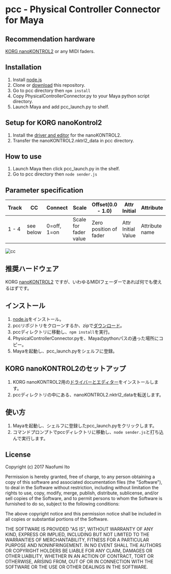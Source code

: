 # pcc - Physical Controller Connector for Maya

## Recommendation hardware
[KORG nanoKONTROL2](http://www.korg.com/jp/products/computergear/nanokontrol2/) or any MIDI faders.

## Installation
1. Install [node.js](https://nodejs.org/)
2. Clone or [download](https://github.com/itonaofumi/pcc/archive/master.zip) this repository.
3. Go to pcc directory then `npm install`
4. Copy PhysicalControllerConnector.py to your Maya python script directory.
5. Launch Maya and add pcc_launch.py to shelf.

## Setup for KORG nanoKontrol2
1. Install the [driver and editor](http://www.korg.com/jp/support/download/product/0/159/#software) for the nanoKONTROL2.
2. Transfer the nanoKONTROL2.nktrl2_data in pcc directory.

## How to use
1. Launch Maya then click pcc_launch.py in the shelf.
2. Go to pcc directory then `node sender.js`


## Parameter specification
|Track|CC|Connect|Scale|Offset(0.0 - 1.0)|Attr Initial|Attribute|
|-----|--|-------|-----|------|------------|---------|
|1 - 4|see below|0=off, 1=on|Scale for fader value|Zero position of fader|Attr Initial Value|Attribute name|

![cc](http://itonaofumi.github.io/pcc/nanoKONTROL2CC.png)

## 推奨ハードウェア
KORG [nanoKONTROL2](http://www.korg.com/jp/products/computergear/nanokontrol2/)
ですが、いわゆるMIDIフェーダーであれば何でも使えるはずです。

## インストール
1. [node.js](https://nodejs.org/)をインストール。
2. pccリポジトリをクローンするか、zipで[ダウンロード](https://github.com/itonaofumi/pcc/archive/master.zip)。
3. pccディレクトリに移動し、`npm install`を実行。
4. PhysicalControllerConnector.pyを、Mayaのpythonパスの通った場所にコピー。
5. Mayaを起動し、pcc_launch.pyをシェルフに登録。

## KORG nanoKONTROL2のセットアップ
1. KORG nanoKONTROL2用の[ドライバーとエディター](http://www.korg.com/jp/support/download/product/0/159/#software)をインストールします。
2. pccディレクトリの中にある、nanoKONTROL2.nktrl2_dataを転送します。

## 使い方
1. Mayaを起動し、シェルフに登録したpcc_launch.pyをクリックします。
2. コマンドプロンプトでpccディレクトリに移動し、`node sender.js`と打ち込んで実行します。

## License
Copyright (c) 2017 Naofumi Ito

Permission is hereby granted, free of charge, to any person obtaining a copy
of this software and associated documentation files (the "Software"), to deal
in the Software without restriction, including without limitation the rights
to use, copy, modify, merge, publish, distribute, sublicense, and/or sell
copies of the Software, and to permit persons to whom the Software is
furnished to do so, subject to the following conditions:

The above copyright notice and this permission notice shall be included in all
copies or substantial portions of the Software.

THE SOFTWARE IS PROVIDED "AS IS", WITHOUT WARRANTY OF ANY KIND, EXPRESS OR
IMPLIED, INCLUDING BUT NOT LIMITED TO THE WARRANTIES OF MERCHANTABILITY,
FITNESS FOR A PARTICULAR PURPOSE AND NONINFRINGEMENT. IN NO EVENT SHALL THE
AUTHORS OR COPYRIGHT HOLDERS BE LIABLE FOR ANY CLAIM, DAMAGES OR OTHER
LIABILITY, WHETHER IN AN ACTION OF CONTRACT, TORT OR OTHERWISE, ARISING FROM,
OUT OF OR IN CONNECTION WITH THE SOFTWARE OR THE USE OR OTHER DEALINGS IN THE
SOFTWARE.
